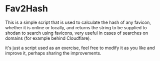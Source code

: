 # Fav2Hash

This is a simple script that is used to calculate the hash of any favicon, whether it is online or locally, and returns the string to be supplied to shodan to search using favicons, very useful in cases of searches on domains (for example behind Cloudflare).

it's just a script used as an exercise, feel free to modify it as you like and improve it, perhaps sharing the improvements.


